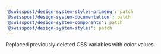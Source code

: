 ```yaml
---
'@swisspost/design-system-styles-primeng': patch
'@swisspost/design-system-documentation': patch
'@swisspost/design-system-components': patch
'@swisspost/design-system-styles': patch
---
```


Replaced previously deleted CSS variables with color values.
